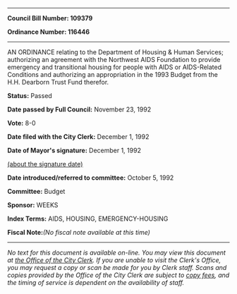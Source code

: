 

********

**Council Bill Number: 109379**
   
**Ordinance Number: 116446**
********

 AN ORDINANCE relating to the Department of Housing & Human Services; authorizing an agreement with the Northwest AIDS Foundation to provide emergency and transitional housing for people with AIDS or AIDS-Related Conditions and authorizing an appropriation in the 1993 Budget from the H.H. Dearborn Trust Fund therefor.

**Status:** Passed
   
**Date passed by Full Council:** November 23, 1992
   
**Vote:** 8-0
   
**Date filed with the City Clerk:** December 1, 1992
   
**Date of Mayor's signature:** December 1, 1992
   
[(about the signature date)](/~public/approvaldate.htm)
   
   
   
**Date introduced/referred to committee:** October 5, 1992
   
**Committee:** Budget
   
**Sponsor:** WEEKS
   
   
**Index Terms:** AIDS, HOUSING, EMERGENCY-HOUSING

**Fiscal Note:**_(No fiscal note available at this time)_
********

_No text for this document is available on-line. You may view this document at [the Office of the City Clerk](http://www.seattle.gov/leg/clerk/contactUs.htm). If you are unable to visit the Clerk's Office, you may request a copy or scan be made for you by Clerk staff. Scans and copies provided by the Office of the City Clerk are subject to [copy fees](http://clerk.seattle.gov/~public/clerkfees.htm), and the timing of service is dependent on the availability of staff._

